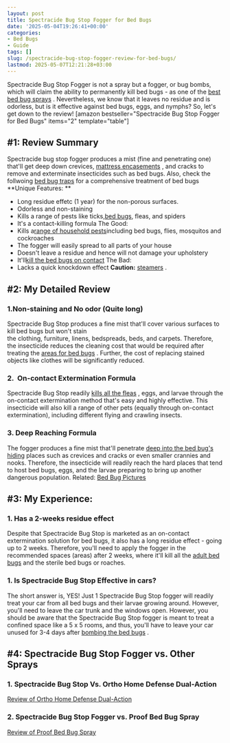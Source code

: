 ```yaml
---
layout: post
title: Spectracide Bug Stop Fogger for Bed Bugs
date: '2025-05-04T19:26:41+00:00'
categories:
- Bed Bugs
- Guide
tags: []
slug: /spectracide-bug-stop-fogger-review-for-bed-bugs/
lastmod: 2025-05-07T12:21:28+03:00
---
```


Spectracide Bug Stop Fogger is not a spray but a fogger, or bug bombs, which will claim the ability to permanently kill bed bugs - as one of the
[best bed bug sprays](https://pestpolicy.com/best-bed-bug-spray/)
.
Nevertheless, we know that it leaves no residue and is odorless, but is it effective against bed bugs, eggs, and nymphs?
So, let's get down to the review!
[amazon bestseller="Spectracide Bug Stop Fogger for Bed Bugs" items="2" template="table"]
## #1: Review Summary
Spectracide bug stop fogger produces a mist (fine and penetrating one) that'll get deep down crevices,
[mattress encasements](https://pestpolicy.com/best-bed-bug-mattress-encasements/)
, and cracks to remove and exterminate insecticides such as bed bugs. Also, check the follwoing
[bed bug traps](https://pestpolicy.com/best-bed-bug-traps/)
for a comprehensive treatment of bed bugs
**Unique Features: **
- Long residue effetc (1 year) for the non-porous surfaces.
- Odorless and non-staining
- Kills a range of pests like ticks,[bed bugs](https://pestpolicy.com/what-does-bed-bug-poop-look-like/), fleas, and spiders
- It's a contact-killing formula
The Good:
- Kills a[range of household pests](https://pestpolicy.com/does-lysol-kill-bed-bugs/)including bed bugs, flies, mosquitos and cockroaches
- The fogger will easily spread to all parts of your house
- Doesn't leave a residue and hence will not damage your upholstery
- It'll[kill the bed bugs on contact](https://pestpolicy.com/does-baby-powder-kill-bed-bugs/)
The Bad:
- Lacks a quick knockdown effect
**Caution:**
[steamers](https://pestpolicy.com/best-bed-bug-steamer/)
.
## #2: My Detailed Review
### 1.Non-staining and No odor (Quite long)
Spectracide Bug Stop produces a fine mist that'll cover various surfaces to kill bed bugs but won't stain the clothing, furniture, linens, bedspreads, beds, and carpets.
Therefore, the insecticide reduces the cleaning cost that would be required after treating the
[areas for bed bugs](https://pestpolicy.com/bed-bugs-vs-mites/)
. Further, the cost of replacing stained objects like clothes will be significantly reduced.
### 2.  On-contact Extermination Formula
Spectracide Bug Stop readily
[kills all the fleas](https://pestpolicy.com/does-the-dryer-kill-fleas/)
, eggs, and larvae through the on-contact extermination method that's easy and highly effective.
This insecticide will also kill a range of other pets (equally through on-contact extermination), including different flying and crawling insects.
### 3. Deep Reaching Formula
The fogger produces a fine mist that'll penetrate
[deep into the bed bug's hiding](https://pestpolicy.com/where-do-bed-bugs-hide/)
places such as crevices and cracks or even smaller crannies and nooks.
Therefore, the insecticide will readily reach the hard places that tend to host bed bugs, eggs, and the larvae preparing to bring up another dangerous population.
Related:
[Bed Bug Pictures](https://pestpolicy.com/pictures-of-bed-bugs/)
## #3: My Experience:
### 1. Has a 2-weeks residue effect
Despite that Spectracide Bug Stop is marketed as an on-contact extermination solution for bed bugs, it also has a long residue effect - going up to 2 weeks.
Therefore, you'll need to apply the fogger in the recommended spaces (areas) after 2 weeks, where it'll kill all the
[adult bed bugs](https://pestpolicy.com/do-bed-bugs-jump/)
and the sterile bed bugs or roaches.
### 1. Is Spectracide Bug Stop Effective in cars?
The short answer is, YES! Just 1 Spectracide Bug Stop fogger will readily treat your car from all bed bugs and their larvae growing around. However, you'll need to leave the car trunk and the windows open.
However, you should be aware that the Spectracide Bug Stop fogger is meant to treat a confined space like a 5 x 5 rooms, and thus, you'll have to leave your car unused for 3-4 days after
[bombing the bed bugs](https://pestpolicy.com/bug-bomb-for-spiders/)
.
## #4: Spectracide Bug Stop Fogger vs. Other Sprays
### 1. Spectracide Bug Stop Vs. Ortho Home Defense Dual-Action
[Review of Ortho Home Defense Dual-Action](https://pestpolicy.com/ortho-home-defense-dual-action-bed-bug-killer-review/)
### 2. Spectracide Bug Stop Fogger vs. Proof Bed Bug Spray
[Review of Proof Bed Bug Spray](https://pestpolicy.com/proof-bed-bug-spray-review/)
